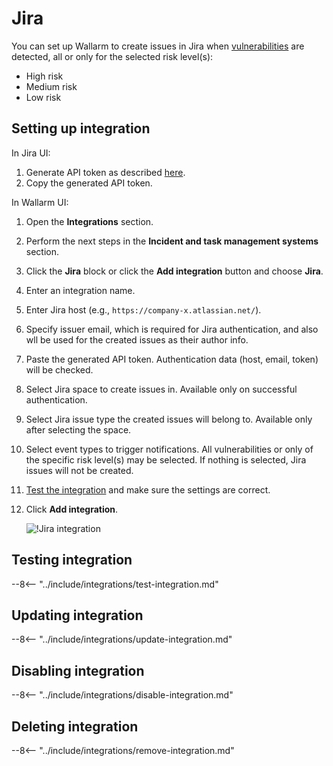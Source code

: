 #   Jira

You can set up Wallarm to create issues in Jira when [vulnerabilities](../../../glossary-en.md#vulnerability) are detected, all or only for the selected risk level(s):
* High risk
* Medium risk
* Low risk

##  Setting up integration

In Jira UI: 

1. Generate API token as described [here](https://support.atlassian.com/atlassian-account/docs/manage-api-tokens-for-your-atlassian-account/#Create-an-API-token).
1. Copy the generated API token.

In Wallarm UI:

1. Open the **Integrations** section.
1. Perform the next steps in the **Incident and task management systems** section.
1. Click the **Jira** block or click the **Add integration** button and choose **Jira**.
1. Enter an integration name.
1. Enter Jira host (e.g., `https://company-x.atlassian.net/`).
1. Specify issuer email, which is required for Jira authentication, and also wll be used for the created issues as their author info.
1. Paste the generated API token. Authentication data (host, email, token) will be checked.
1. Select Jira space to create issues in. Available only on successful authentication.
1. Select Jira issue type the created issues will belong to. Available only after selecting the space.
1. Select event types to trigger notifications. All vulnerabilities or only of the specific risk level(s) may be selected. If nothing is selected, Jira issues will not be created.
1. [Test the integration](#testing-integration) and make sure the settings are correct.
1. Click **Add integration**.

    ![!Jira integration](../../../images/user-guides/settings/integrations/add-jira-integration.png)

## Testing integration

--8<-- "../include/integrations/test-integration.md"

## Updating integration

--8<-- "../include/integrations/update-integration.md"

## Disabling integration

--8<-- "../include/integrations/disable-integration.md"

## Deleting integration

--8<-- "../include/integrations/remove-integration.md"
